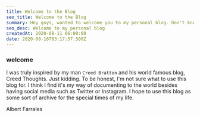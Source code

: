 ```yaml
---
title: Welcome to the Blog
seo_title: Welcome to the Blog
summary: Hey guys, wanted to welcome you to my personal blog. Don't know how often I'll be posting on here, but I'll plan on posting something every week or so... 
seo_desc: Welcome to my personal blog
createdAt: 2020-08-11 06:00:00
date: 2020-08-16T03:17:57.500Z
---
```

### welcome

I was truly inspired by my man `Creed Bratton` and his world famous blog, Creed Thoughts. Just kidding. To be honest, I'm not sure what to use this blog for. I think I find it's my way of documenting to the world besides having social media such as Twitter or Instagram. I hope to use this blog as some sort of archive for the special times of my life.

Albert Farrales
